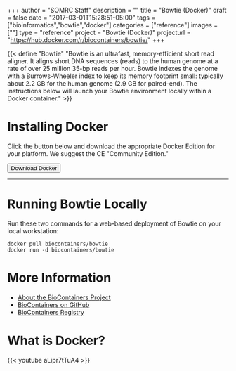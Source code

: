 +++
author = "SOMRC Staff"
description = ""
title = "Bowtie (Docker)"
draft = false
date = "2017-03-01T15:28:51-05:00"
tags = ["bioinformatics","bowtie","docker"]
categories = ["reference"]
images = [""]
type = "reference"
project = "Bowtie (Docker)"
projecturl = "https://hub.docker.com/r/biocontainers/bowtie/"
+++

{{< define "Bowtie" "Bowtie is an ultrafast, memory-efficient short read aligner. It aligns short DNA sequences (reads) to the human genome at a rate of over 25 million 35-bp reads per hour. Bowtie indexes the genome with a Burrows-Wheeler index to keep its memory footprint small: typically about 2.2 GB for the human genome (2.9 GB for paired-end). The instructions below will launch your Bowtie environment locally within a Docker container." >}}

# Installing Docker

Click the button below and download the appropriate Docker Edition for your platform. We suggest the CE "Community Edition."

[<button class="btn btn-success">Download Docker</button>](https://www.docker.com/)

- - -

# Running Bowtie Locally

Run these two commands for a web-based deployment of Bowtie on your local workstation:

```
docker pull biocontainers/bowtie
docker run -d biocontainers/bowtie
```

# More Information

* [About the BioContainers Project](https://biocontainers.pro/)
* [BioContainers on GitHub](https://github.com/BioContainers/containers)
* [BioContainers Registry](http://biocontainers.pro/registry/#/)

# What is Docker?
{{< youtube aLipr7tTuA4 >}}
